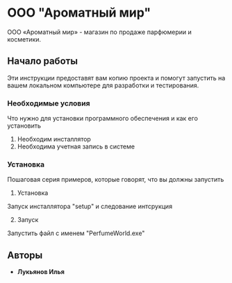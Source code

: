 # ООО "Ароматный мир"

ООО «Ароматный мир»  - магазин по продаже парфюмерии и косметики.

## Начало работы

Эти инструкции предоставят вам копию проекта и помогут запустить на вашем локальном компьютере для разработки и тестирования.

### Необходимые условия

Что нужно для установки программного обеспечения и как его установить

1. Необходим инсталлятор
2. Необходима учетная запись в системе

### Установка

Пошаговая серия примеров, которые говорят, что вы должны запустить

1. Установка

Запуск инсталлятора "setup" и следование интсрукция

2. Запуск

Запустить файл с именем "PerfumeWorld.exe"
## Авторы

* **Лукьянов Илья** 